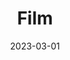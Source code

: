 ---
date: 2023-03-01
featured_image: Kodak_200_025.jpeg
title: Film
description:  Shot on Rollei 35TE & Kodak Gold200
featured: true
menus: "main"
weight: 2

sort_by: Name

---